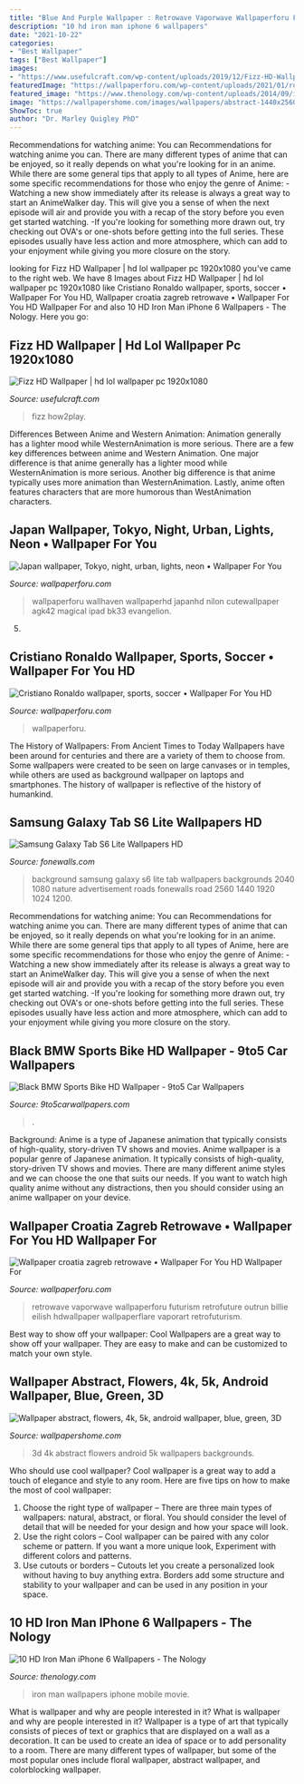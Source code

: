 ```yaml
---
title: "Blue And Purple Wallpaper : Retrowave Vaporwave Wallpaperforu Futurism Retrofuture Outrun Billie Eilish Hdwallpaper Wallpaperflare Vaporart Retrofuturism"
description: "10 hd iron man iphone 6 wallpapers"
date: "2021-10-22"
categories:
- "Best Wallpaper"
tags: ["Best Wallpaper"]
images:
- "https://www.usefulcraft.com/wp-content/uploads/2019/12/Fizz-HD-Wallpaper-10.jpg"
featuredImage: "https://wallpaperforu.com/wp-content/uploads/2021/01/ronaldo-wallpaper-21013022263829938x1668.jpg"
featured_image: "https://www.thenology.com/wp-content/uploads/2014/09/iron-man-movie-mobile-wallpaper-1080x1920-8338-3046301658.jpg"
image: "https://wallpapershome.com/images/wallpapers/abstract-1440x2560-flowers-4k-5k-android-wallpaper-blue-green-3d-12742.jpg"
ShowToc: true
author: "Dr. Marley Quigley PhD"
---
```



Recommendations for watching anime: You can
Recommendations for watching anime you can. There are many different types of anime that can be enjoyed, so it really depends on what you're looking for in an anime. While there are some general tips that apply to all types of Anime, here are some specific recommendations for those who enjoy the genre of Anime: 
-Watching a new show immediately after its release is always a great way to start an AnimeWalker day. This will give you a sense of when the next episode will air and provide you with a recap of the story before you even get started watching. 
-If you're looking for something more drawn out, try checking out OVA's or one-shots before getting into the full series. These episodes usually have less action and more atmosphere, which can add to your enjoyment while giving you more closure on the story.

	

		
looking for Fizz HD Wallpaper | hd lol wallpaper pc 1920x1080 you've came to the right web. We have 8 Images about Fizz HD Wallpaper | hd lol wallpaper pc 1920x1080 like Cristiano Ronaldo wallpaper, sports, soccer • Wallpaper For You HD, Wallpaper croatia zagreb retrowave • Wallpaper For You HD Wallpaper For and also 10 HD Iron Man iPhone 6 Wallpapers - The Nology. Here you go:
		
    
## Fizz HD Wallpaper | Hd Lol Wallpaper Pc 1920x1080

<img loading=lazy src="https://www.usefulcraft.com/wp-content/uploads/2019/12/Fizz-HD-Wallpaper-10.jpg" onerror="this.onerror=null;this.src='https://tse1.mm.bing.net/th?id=OIP.tQb3t_p9dDW_yyAH-MdLswHaKL&amp;pid=15.1';" alt="Fizz HD Wallpaper | hd lol wallpaper pc 1920x1080">

_Source: usefulcraft.com_

>fizz how2play. 

	

Differences Between Anime and Western Animation: Animation generally has a lighter mood while WesternAnimation is more serious.
There are a few key differences between anime and Western Animation. One major difference is that anime generally has a lighter mood while WesternAnimation is more serious. Another big difference is that anime typically uses more animation than WesternAnimation. Lastly, anime often features characters that are more humorous than WestAnimation characters.

    
## Japan Wallpaper, Tokyo, Night, Urban, Lights, Neon • Wallpaper For You

<img loading=lazy src="https://wallpaperforu.com/wp-content/uploads/2020/08/neon-wallpaper-200818153054491024x600.jpg" onerror="this.onerror=null;this.src='https://tse3.mm.bing.net/th?id=OIP.sAielW1e-F3-pHvUbg0kPAHaEV&amp;pid=15.1';" alt="Japan wallpaper, Tokyo, night, urban, lights, neon • Wallpaper For You">

_Source: wallpaperforu.com_

>wallpaperforu wallhaven wallpaperhd japanhd nilon cutewallpaper agk42 magical ipad bk33 evangelion. 

	

5.

    
## Cristiano Ronaldo Wallpaper, Sports, Soccer • Wallpaper For You HD

<img loading=lazy src="https://wallpaperforu.com/wp-content/uploads/2021/01/ronaldo-wallpaper-21013022263829938x1668.jpg" onerror="this.onerror=null;this.src='https://tse2.mm.bing.net/th?id=OIP.EIy7O9oErTtJTEZ01rUeuQHaNK&amp;pid=15.1';" alt="Cristiano Ronaldo wallpaper, sports, soccer • Wallpaper For You HD">

_Source: wallpaperforu.com_

>wallpaperforu. 

	

The History of Wallpapers: From Ancient Times to Today
Wallpapers have been around for centuries and there are a variety of them to choose from. Some wallpapers were created to be seen on large canvases or in temples, while others are used as background wallpaper on laptops and smartphones. The history of wallpaper is reflective of the history of humankind.

    
## Samsung Galaxy Tab S6 Lite Wallpapers HD

<img loading=lazy src="https://www.fonewalls.com/wp-content/uploads/1200x1920-Background-HD-Wallpaper-092-300x480.jpg" onerror="this.onerror=null;this.src='https://tse1.mm.bing.net/th?id=OIP.6Tji6ROboxneRktvcDE9OwAAAA&amp;pid=15.1';" alt="Samsung Galaxy Tab S6 Lite Wallpapers HD">

_Source: fonewalls.com_

>background samsung galaxy s6 lite tab wallpapers backgrounds 2040 1080 nature advertisement roads fonewalls road 2560 1440 1920 1024 1200. 

	

Recommendations for watching anime: You can
Recommendations for watching anime you can. There are many different types of anime that can be enjoyed, so it really depends on what you're looking for in an anime. While there are some general tips that apply to all types of Anime, here are some specific recommendations for those who enjoy the genre of Anime: 
-Watching a new show immediately after its release is always a great way to start an AnimeWalker day. This will give you a sense of when the next episode will air and provide you with a recap of the story before you even get started watching. 
-If you're looking for something more drawn out, try checking out OVA's or one-shots before getting into the full series. These episodes usually have less action and more atmosphere, which can add to your enjoyment while giving you more closure on the story.

    
## Black BMW Sports Bike HD Wallpaper - 9to5 Car Wallpapers

<img loading=lazy src="https://www.9to5carwallpapers.com/wp-content/uploads/2014/02/Black-BMW-Sports-Bike-HD-Wallpaper.jpg" onerror="this.onerror=null;this.src='https://tse1.mm.bing.net/th?id=OIP.xRSVP3vZsbgdbgFBfGZ5tgHaEK&amp;pid=15.1';" alt="Black BMW Sports Bike HD Wallpaper - 9to5 Car Wallpapers">

_Source: 9to5carwallpapers.com_

>. 

	

Background: Anime is a type of Japanese animation that typically consists of high-quality, story-driven TV shows and movies.
Anime wallpaper is a popular genre of Japanese animation. It typically consists of high-quality, story-driven TV shows and movies. There are many different anime styles and we can choose the one that suits our needs. If you want to watch high quality anime without any distractions, then you should consider using an anime wallpaper on your device.

    
## Wallpaper Croatia Zagreb Retrowave • Wallpaper For You HD Wallpaper For

<img loading=lazy src="https://wallpaperforu.com/wp-content/uploads/2020/05/vaporwave-wallpaper-200524142000252048x1152.jpg" onerror="this.onerror=null;this.src='https://tse3.mm.bing.net/th?id=OIP.vP2S4ulk0MCDWc0k7d7zIgHaEK&amp;pid=15.1';" alt="Wallpaper croatia zagreb retrowave • Wallpaper For You HD Wallpaper For">

_Source: wallpaperforu.com_

>retrowave vaporwave wallpaperforu futurism retrofuture outrun billie eilish hdwallpaper wallpaperflare vaporart retrofuturism. 

	

Best way to show off your wallpaper:
Cool Wallpapers are a great way to show off your wallpaper. They are easy to make and can be customized to match your own style.

    
## Wallpaper Abstract, Flowers, 4k, 5k, Android Wallpaper, Blue, Green, 3D

<img loading=lazy src="https://wallpapershome.com/images/wallpapers/abstract-1440x2560-flowers-4k-5k-android-wallpaper-blue-green-3d-12742.jpg" onerror="this.onerror=null;this.src='https://tse1.mm.bing.net/th?id=OIP.GCq6vXu10yriOjniHjlVMQHaNK&amp;pid=15.1';" alt="Wallpaper abstract, flowers, 4k, 5k, android wallpaper, blue, green, 3D">

_Source: wallpapershome.com_

>3d 4k abstract flowers android 5k wallpapers backgrounds. 

	

Who should use cool wallpaper?
Cool wallpaper is a great way to add a touch of elegance and style to any room. Here are five tips on how to make the most of cool wallpaper: 
1) Choose the right type of wallpaper – There are three main types of wallpapers: natural, abstract, or floral. You should consider the level of detail that will be needed for your design and how your space will look. 
2) Use the right colors – Cool wallpaper can be paired with any color scheme or pattern. If you want a more unique look, Experiment with different colors and patterns. 
3) Use cutouts or borders – Cutouts let you create a personalized look without having to buy anything extra. Borders add some structure and stability to your wallpaper and can be used in any position in your space.

    
## 10 HD Iron Man IPhone 6 Wallpapers - The Nology

<img loading=lazy src="https://www.thenology.com/wp-content/uploads/2014/09/iron-man-movie-mobile-wallpaper-1080x1920-8338-3046301658.jpg" onerror="this.onerror=null;this.src='https://tse4.mm.bing.net/th?id=OIP.kOesacQ4w844bWYgGBRjWQHaNK&amp;pid=15.1';" alt="10 HD Iron Man iPhone 6 Wallpapers - The Nology">

_Source: thenology.com_

>iron man wallpapers iphone mobile movie. 

	

What is wallpaper and why are people interested in it?
What is wallpaper and why are people interested in it?
Wallpaper is a type of art that typically consists of pieces of text or graphics that are displayed on a wall as a decoration. It can be used to create an idea of space or to add personality to a room. There are many different types of wallpaper, but some of the most popular ones include floral wallpaper, abstract wallpaper, and colorblocking wallpaper.

